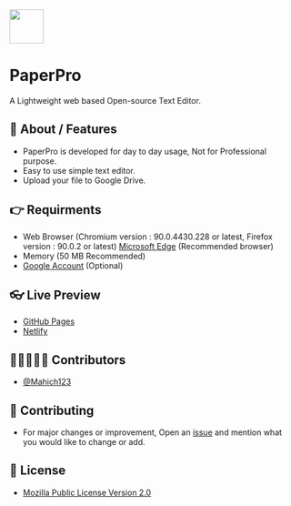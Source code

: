 <img src="https://cdn-icons-png.flaticon.com/512/2541/2541988.png" width=60px align="center">

#  PaperPro
A Lightweight web based Open-source Text Editor.

## 📜 About / Features
- PaperPro is developed for day to day usage, Not for Professional purpose.
- Easy to use simple text editor.
- Upload your file to Google Drive.

## 👉 Requirments
- Web Browser (Chromium version : 90.0.4430.228 or latest, Firefox version : 90.0.2 or latest) [Microsoft Edge](https://www.microsoft.com/en-us/edge) (Recommended browser)
- Memory (50 MB Recommended)
- [Google Account](https://myaccount.google.com/) (Optional)

## 👓 Live Preview
- [GitHub Pages](https://sijey-praveen.github.io/PaperPro/)
- [Netlify](https://paperpro.netlify.app/)

## 👨🏼‍🤝‍👨🏼 Contributors
- [@Mahich123](https://github.com/Mahich123/)

## 🤝 Contributing
- For major changes or improvement, Open an [issue](https://github.com/sijey-praveen/PaperPro/issues) and mention what you would like to change or add.

## 🧾 License
- [Mozilla Public License Version 2.0](https://www.mozilla.org/en-US/MPL/2.0/)

